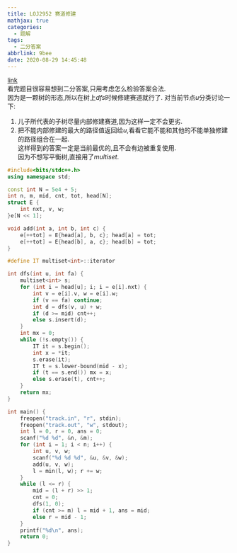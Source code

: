 ```yaml
---
title: LOJ2952 赛道修建
mathjax: true
categories:
  - 题解
tags:
  - 二分答案
abbrlink: 9bee
date: 2020-08-29 14:45:48
---
```



[link](https://loj.ac/problem/2952)   
看完题目很容易想到二分答案,只用考虑怎么检验答案合法.  
因为是一颗树的形态,所以在树上$dfs$时候修建赛道就行了.
对当前节点$u$分类讨论一下:  
1. 儿子所代表的子树尽量内部修建赛道,因为这样一定不会更劣.  
2. 把不能内部修建的最大的路径值返回给$u$,看看它能不能和其他的不能单独修建的路径组合在一起.  
这样得到的答案一定是当前最优的,且不会有边被重复使用.  
因为不想写平衡树,直接用了$multiset$.  

```cpp
#include<bits/stdc++.h>
using namespace std;

const int N = 5e4 + 5;
int n, m, mid, cnt, tot, head[N];
struct E {
    int nxt, v, w;
}e[N << 1];

void add(int a, int b, int c) {
    e[++tot] = E{head[a], b, c}; head[a] = tot;
    e[++tot] = E{head[b], a, c}; head[b] = tot;
}

#define IT multiset<int>::iterator

int dfs(int u, int fa) {
    multiset<int> s;
    for (int i = head[u]; i; i = e[i].nxt) {
        int v = e[i].v, w = e[i].w;
        if (v == fa) continue;
        int d = dfs(v, u) + w;
        if (d >= mid) cnt++;
        else s.insert(d);
    }
    int mx = 0;
    while (!s.empty()) {
        IT it = s.begin();
        int x = *it;
        s.erase(it);
        IT t = s.lower-bound(mid - x);
        if (t == s.end()) mx = x;
        else s.erase(t), cnt++;
    }
    return mx;
}

int main() {
    freopen("track.in", "r", stdin);
    freopen("track.out", "w", stdout);
    int l = 0, r = 0, ans = 0;
    scanf("%d %d", &n, &m);
    for (int i = 1; i < n; i++) {
        int u, v, w;
        scanf("%d %d %d", &u, &v, &w);
        add(u, v, w);
        l = min(l, w); r += w;
    }
    while (l <= r) {
        mid = (l + r) >> 1;
        cnt = 0;
        dfs(1, 0);
        if (cnt >= m) l = mid + 1, ans = mid;
        else r = mid - 1;
    }
    printf("%d\n", ans);
    return 0;
}

```